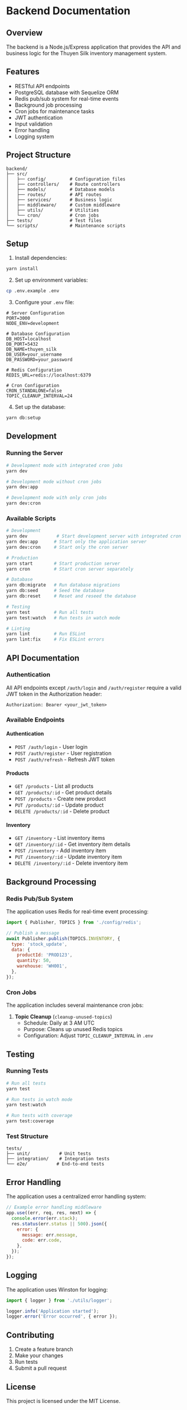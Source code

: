 # Backend Documentation

## Overview

The backend is a Node.js/Express application that provides the API and business logic for the Thuyen Silk inventory management system.

## Features

- RESTful API endpoints
- PostgreSQL database with Sequelize ORM
- Redis pub/sub system for real-time events
- Background job processing
- Cron jobs for maintenance tasks
- JWT authentication
- Input validation
- Error handling
- Logging system

## Project Structure

```
backend/
├── src/
│   ├── config/         # Configuration files
│   ├── controllers/    # Route controllers
│   ├── models/         # Database models
│   ├── routes/         # API routes
│   ├── services/       # Business logic
│   ├── middleware/     # Custom middleware
│   ├── utils/          # Utilities
│   └── cron/           # Cron jobs
├── tests/              # Test files
└── scripts/            # Maintenance scripts
```

## Setup

1. Install dependencies:

```bash
yarn install
```

2. Set up environment variables:

```bash
cp .env.example .env
```

3. Configure your `.env` file:

```env
# Server Configuration
PORT=3000
NODE_ENV=development

# Database Configuration
DB_HOST=localhost
DB_PORT=5432
DB_NAME=thuyen_silk
DB_USER=your_username
DB_PASSWORD=your_password

# Redis Configuration
REDIS_URL=redis://localhost:6379

# Cron Configuration
CRON_STANDALONE=false
TOPIC_CLEANUP_INTERVAL=24
```

4. Set up the database:

```bash
yarn db:setup
```

## Development

### Running the Server

```bash
# Development mode with integrated cron jobs
yarn dev

# Development mode without cron jobs
yarn dev:app

# Development mode with only cron jobs
yarn dev:cron
```

### Available Scripts

```bash
# Development
yarn dev           # Start development server with integrated cron
yarn dev:app      # Start only the application server
yarn dev:cron     # Start only the cron server

# Production
yarn start        # Start production server
yarn cron         # Start cron server separately

# Database
yarn db:migrate   # Run database migrations
yarn db:seed      # Seed the database
yarn db:reset     # Reset and reseed the database

# Testing
yarn test         # Run all tests
yarn test:watch   # Run tests in watch mode

# Linting
yarn lint         # Run ESLint
yarn lint:fix     # Fix ESLint errors
```

## API Documentation

### Authentication

All API endpoints except `/auth/login` and `/auth/register` require a valid JWT token in the Authorization header:

```
Authorization: Bearer <your_jwt_token>
```

### Available Endpoints

#### Authentication

- `POST /auth/login` - User login
- `POST /auth/register` - User registration
- `POST /auth/refresh` - Refresh JWT token

#### Products

- `GET /products` - List all products
- `GET /products/:id` - Get product details
- `POST /products` - Create new product
- `PUT /products/:id` - Update product
- `DELETE /products/:id` - Delete product

#### Inventory

- `GET /inventory` - List inventory items
- `GET /inventory/:id` - Get inventory item details
- `POST /inventory` - Add inventory item
- `PUT /inventory/:id` - Update inventory item
- `DELETE /inventory/:id` - Delete inventory item

## Background Processing

### Redis Pub/Sub System

The application uses Redis for real-time event processing:

```javascript
import { Publisher, TOPICS } from './config/redis';

// Publish a message
await Publisher.publish(TOPICS.INVENTORY, {
  type: 'stock_update',
  data: {
    productId: 'PROD123',
    quantity: 50,
    warehouse: 'WH001',
  },
});
```

### Cron Jobs

The application includes several maintenance cron jobs:

1. **Topic Cleanup** (`cleanup-unused-topics`)
   - Schedule: Daily at 3 AM UTC
   - Purpose: Cleans up unused Redis topics
   - Configuration: Adjust `TOPIC_CLEANUP_INTERVAL` in `.env`

## Testing

### Running Tests

```bash
# Run all tests
yarn test

# Run tests in watch mode
yarn test:watch

# Run tests with coverage
yarn test:coverage
```

### Test Structure

```
tests/
├── unit/           # Unit tests
├── integration/    # Integration tests
└── e2e/           # End-to-end tests
```

## Error Handling

The application uses a centralized error handling system:

```javascript
// Example error handling middleware
app.use((err, req, res, next) => {
  console.error(err.stack);
  res.status(err.status || 500).json({
    error: {
      message: err.message,
      code: err.code,
    },
  });
});
```

## Logging

The application uses Winston for logging:

```javascript
import { logger } from './utils/logger';

logger.info('Application started');
logger.error('Error occurred', { error });
```

## Contributing

1. Create a feature branch
2. Make your changes
3. Run tests
4. Submit a pull request

## License

This project is licensed under the MIT License.
